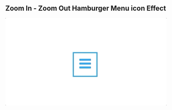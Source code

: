 ## Zoom In - Zoom Out Hamburger Menu icon Effect

![Edit [Web] Zoom In - Zoom Out Hamburger Menu icon Effect](../../gifs/hamburger/zoom-in-n-out.gif)


